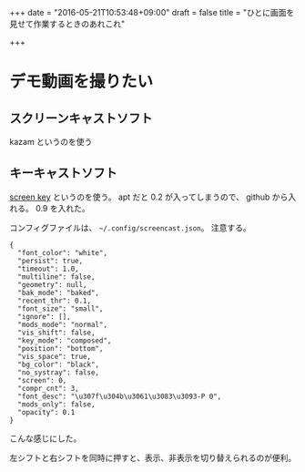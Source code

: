 +++
date = "2016-05-21T10:53:48+09:00"
draft = false
title = "ひとに画面を見せて作業するときのあれこれ"

+++

# デモ動画を撮りたい

## スクリーンキャストソフト
kazam というのを使う

## キーキャストソフト
[screen key](https://github.com/wavexx/screenkey) というのを使う。
apt だと 0.2 が入ってしまうので、  github から入れる。 0.9 を入れた。

コンフィグファイルは、 `~/.config/screencast.json`。
注意する。

```
{
  "font_color": "white",
  "persist": true,
  "timeout": 1.0,
  "multiline": false,
  "geometry": null,
  "bak_mode": "baked",
  "recent_thr": 0.1,
  "font_size": "small",
  "ignore": [],
  "mods_mode": "normal",
  "vis_shift": false,
  "key_mode": "composed",
  "position": "bottom",
  "vis_space": true,
  "bg_color": "black",
  "no_systray": false,
  "screen": 0,
  "compr_cnt": 3,
  "font_desc": "\u307f\u304b\u3061\u3083\u3093-P 0",
  "mods_only": false,
  "opacity": 0.1
}
```

こんな感じにした。


左シフトと右シフトを同時に押すと、表示、非表示を切り替えられるのが便利。
